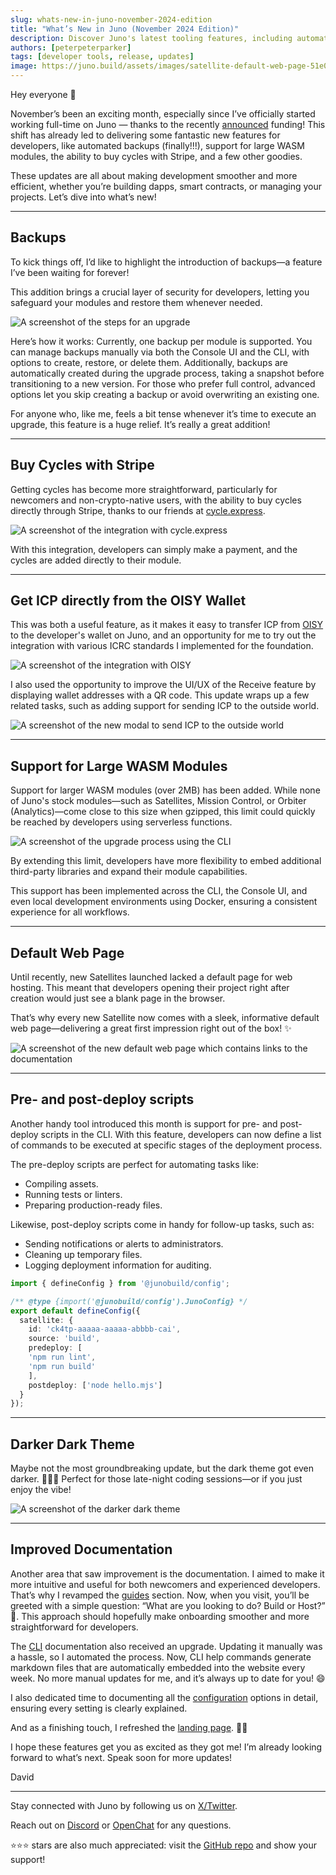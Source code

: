 ```yaml
---
slug: whats-new-in-juno-november-2024-edition
title: "What’s New in Juno (November 2024 Edition)"
description: Discover Juno's latest tooling features, including automated backups, support for large WASM modules, and the ability to buy cycles with Stripe.
authors: [peterpeterparker]
tags: [developer tools, release, updates]
image: https://juno.build/assets/images/satellite-default-web-page-51e0f6ca60bd6781344ef5abb33395ea.png
---
```


Hey everyone 👋

November’s been an exciting month, especially since I’ve officially started working full-time on Juno — thanks to the recently [announced](/blog/a-new-chapter-awakens) funding! This shift has already led to delivering some fantastic new features for developers, like automated backups (finally!!!), support for large WASM modules, the ability to buy cycles with Stripe, and a few other goodies.

These updates are all about making development smoother and more efficient, whether you’re building dapps, smart contracts, or managing your projects. Let’s dive into what’s new! 

---

## Backups

To kick things off, I’d like to highlight the introduction of backups—a feature I’ve been waiting for forever!

This addition brings a crucial layer of security for developers, letting you safeguard your modules and restore them whenever needed.

![A screenshot of the steps for an upgrade](./upgrade-backup.png)

Here’s how it works: Currently, one backup per module is supported. You can manage backups manually via both the Console UI and the CLI, with options to create, restore, or delete them.  Additionally, backups are automatically created during the upgrade process, taking a snapshot before transitioning to a new version. For those who prefer full control, advanced options let you skip creating a backup or avoid overwriting an existing one.

For anyone who, like me, feels a bit tense whenever it’s time to execute an upgrade, this feature is a huge relief. It’s really a great addition!

---

## Buy Cycles with Stripe

Getting cycles has become more straightforward, particularly for newcomers and non-crypto-native users, with the ability to buy cycles directly through Stripe, thanks to our friends at [cycle.express](https://cycle.express).

![A screenshot of the integration with cycle.express](./cycle-express.png)

With this integration, developers can simply make a payment, and the cycles are added directly to their module.

--- 

## Get ICP directly from the OISY Wallet

This was both a useful feature, as it makes it easy to transfer ICP from [OISY](https://oisy.com) to the developer's wallet on Juno, and an opportunity for me to try out the integration with various ICRC standards I implemented for the foundation.

![A screenshot of the integration with OISY](./oisy.png)

I also used the opportunity to improve the UI/UX of the Receive feature by displaying wallet addresses with a QR code. This update wraps up a few related tasks, such as adding support for sending ICP to the outside world.

![A screenshot of the new modal to send ICP to the outside world](./wallet-send.png)

---

## Support for Large WASM Modules

Support for larger WASM modules (over 2MB) has been added. While none of Juno's stock modules—such as Satellites, Mission Control, or Orbiter (Analytics)—come close to this size when gzipped, this limit could quickly be reached by developers using serverless functions.

![A screenshot of the upgrade process using the CLI](./cli-upgrade-cmd.png)

By extending this limit, developers have more flexibility to embed additional third-party libraries and expand their module capabilities.

This support has been implemented across the CLI, the Console UI, and even local development environments using Docker, ensuring a consistent experience for all workflows.

---

## Default Web Page

Until recently, new Satellites launched lacked a default page for web hosting. This meant that developers opening their project right after creation would just see a blank page in the browser.

That’s why every new Satellite now comes with a sleek, informative default web page—delivering a great first impression right out of the box! ✨

![A screenshot of the new default web page which contains links to the documentation](./satellite-default-web-page.png)

---

## Pre- and post-deploy scripts

Another handy tool introduced this month is support for pre- and post-deploy scripts in the CLI. With this feature, developers can now define a list of commands to be executed at specific stages of the deployment process.

The pre-deploy scripts are perfect for automating tasks like:

- Compiling assets.
- Running tests or linters.
- Preparing production-ready files.

Likewise, post-deploy scripts come in handy for follow-up tasks, such as:

- Sending notifications or alerts to administrators.
- Cleaning up temporary files.
- Logging deployment information for auditing.

```typescript
import { defineConfig } from '@junobuild/config';

/** @type {import('@junobuild/config').JunoConfig} */
export default defineConfig({
  satellite: {
    id: 'ck4tp-aaaaa-aaaaa-abbbb-cai',
    source: 'build',
    predeploy: [
    'npm run lint',
    'npm run build'
    ],
    postdeploy: ['node hello.mjs']
  }
});
```

---

## Darker Dark Theme

Maybe not the most groundbreaking update, but the dark theme got even darker. 🧛‍♂️🦇 Perfect for those late-night coding sessions—or if you just enjoy the vibe!

![A screenshot of the darker dark theme](./darker-mode.png)

---

## Improved Documentation

Another area that saw improvement is the documentation. I aimed to make it more intuitive and useful for both newcomers and experienced developers. That’s why I revamped the [guides](https://juno.build/docs/category/guides-and-examples) section. Now, when you visit, you’ll be greeted with a simple question: “What are you looking to do? Build or Host?” 🎯. This approach should hopefully make onboarding smoother and more straightforward for developers.

The [CLI](https://juno.build/docs/miscellaneous/cli) documentation also received an upgrade. Updating it manually was a hassle, so I automated the process. Now, CLI help commands generate markdown files that are automatically embedded into the website every week. No more manual updates for me, and it’s always up to date for you! 😄

I also dedicated time to documenting all the [configuration](https://juno.build/docs/miscellaneous/configuration) options in detail, ensuring every setting is clearly explained.

And as a finishing touch, I refreshed the [landing page](https://juno.build/). 👨‍🎨

I hope these features get you as excited as they got me! I’m already looking forward to what’s next. Speak soon for more updates!

David

---

Stay connected with Juno by following us on [X/Twitter](https://twitter.com/junobuild).

Reach out on [Discord](https://discord.gg/wHZ57Z2RAG) or [OpenChat](https://oc.app/community/vxgpi-nqaaa-aaaar-ar4lq-cai/?ref=xanzv-uaaaa-aaaaf-aneba-cai) for any questions.

⭐️⭐️⭐️ stars are also much appreciated: visit the [GitHub repo](https://github.com/junobuild/juno) and show your support!